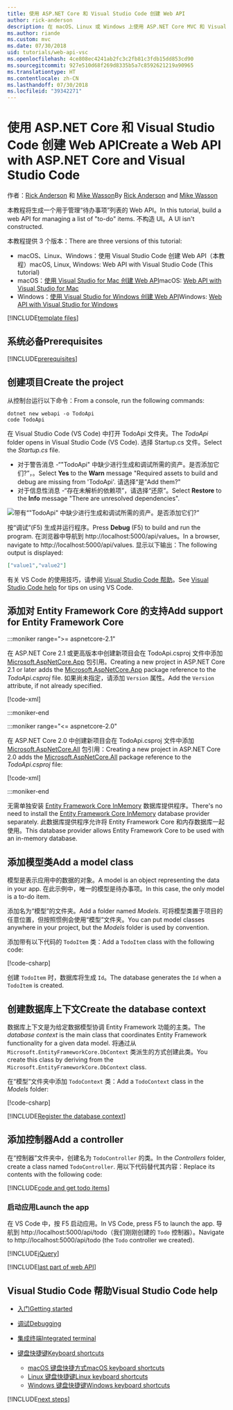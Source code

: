 ```yaml
---
title: 使用 ASP.NET Core 和 Visual Studio Code 创建 Web API
author: rick-anderson
description: 在 macOS、Linux 或 Windows 上使用 ASP.NET Core MVC 和 Visual Studio Code 构建 Web API
ms.author: riande
ms.custom: mvc
ms.date: 07/30/2018
uid: tutorials/web-api-vsc
ms.openlocfilehash: 4ce808ec4241ab2fc3c2fb81c3fdb15dd853cd90
ms.sourcegitcommit: 927e510d68f269d8335b5a7c8592621219a90965
ms.translationtype: HT
ms.contentlocale: zh-CN
ms.lasthandoff: 07/30/2018
ms.locfileid: "39342271"
---
```

# <a name="create-a-web-api-with-aspnet-core-and-visual-studio-code"></a><span data-ttu-id="76d78-103">使用 ASP.NET Core 和 Visual Studio Code 创建 Web API</span><span class="sxs-lookup"><span data-stu-id="76d78-103">Create a Web API with ASP.NET Core and Visual Studio Code</span></span>

<span data-ttu-id="76d78-104">作者：[Rick Anderson](https://twitter.com/RickAndMSFT) 和 [Mike Wasson](https://github.com/mikewasson)</span><span class="sxs-lookup"><span data-stu-id="76d78-104">By [Rick Anderson](https://twitter.com/RickAndMSFT) and [Mike Wasson](https://github.com/mikewasson)</span></span>

<span data-ttu-id="76d78-105">本教程将生成一个用于管理“待办事项”列表的 Web API。</span><span class="sxs-lookup"><span data-stu-id="76d78-105">In this tutorial, build a web API for managing a list of "to-do" items.</span></span> <span data-ttu-id="76d78-106">不构造 UI。</span><span class="sxs-lookup"><span data-stu-id="76d78-106">A UI isn't constructed.</span></span>

<span data-ttu-id="76d78-107">本教程提供 3 个版本：</span><span class="sxs-lookup"><span data-stu-id="76d78-107">There are three versions of this tutorial:</span></span>

* <span data-ttu-id="76d78-108">macOS、Linux、Windows：使用 Visual Studio Code 创建 Web API（本教程）</span><span class="sxs-lookup"><span data-stu-id="76d78-108">macOS, Linux, Windows: Web API with Visual Studio Code (This tutorial)</span></span>
* <span data-ttu-id="76d78-109">macOS：[使用 Visual Studio for Mac 创建 Web API](xref:tutorials/first-web-api-mac)</span><span class="sxs-lookup"><span data-stu-id="76d78-109">macOS: [Web API with Visual Studio for Mac](xref:tutorials/first-web-api-mac)</span></span>
* <span data-ttu-id="76d78-110">Windows：[使用 Visual Studio for Windows 创建 Web API](xref:tutorials/first-web-api)</span><span class="sxs-lookup"><span data-stu-id="76d78-110">Windows: [Web API with Visual Studio for Windows](xref:tutorials/first-web-api)</span></span>

<!-- WARNING: The code AND images in this doc are used by uid: tutorials/web-api-vsc, tutorials/first-web-api-mac and tutorials/first-web-api. If you change any code/images in this tutorial, update uid: tutorials/web-api-vsc -->

[!INCLUDE[template files](../includes/webApi/intro.md)]

## <a name="prerequisites"></a><span data-ttu-id="76d78-111">系统必备</span><span class="sxs-lookup"><span data-stu-id="76d78-111">Prerequisites</span></span>

[!INCLUDE[prerequisites](~/includes/net-core-prereqs-vscode.md)]

## <a name="create-the-project"></a><span data-ttu-id="76d78-112">创建项目</span><span class="sxs-lookup"><span data-stu-id="76d78-112">Create the project</span></span>

<span data-ttu-id="76d78-113">从控制台运行以下命令：</span><span class="sxs-lookup"><span data-stu-id="76d78-113">From a console, run the following commands:</span></span>

```console
dotnet new webapi -o TodoApi
code TodoApi
```

<span data-ttu-id="76d78-114">在 Visual Studio Code (VS Code) 中打开 TodoApi 文件夹。</span><span class="sxs-lookup"><span data-stu-id="76d78-114">The *TodoApi* folder opens in Visual Studio Code (VS Code).</span></span> <span data-ttu-id="76d78-115">选择 Startup.cs 文件。</span><span class="sxs-lookup"><span data-stu-id="76d78-115">Select the *Startup.cs* file.</span></span>

* <span data-ttu-id="76d78-116">对于警告消息 -“"TodoApi" 中缺少进行生成和调试所需的资产。是否添加它们?”，。</span><span class="sxs-lookup"><span data-stu-id="76d78-116">Select **Yes** to the **Warn** message "Required assets to build and debug are missing from 'TodoApi'.</span></span> <span data-ttu-id="76d78-117">请选择“是”</span><span class="sxs-lookup"><span data-stu-id="76d78-117">Add them?"</span></span>
* <span data-ttu-id="76d78-118">对于信息性消息 -“存在未解析的依赖项”，请选择“还原”。</span><span class="sxs-lookup"><span data-stu-id="76d78-118">Select **Restore** to the **Info** message "There are unresolved dependencies".</span></span>

<!-- uid: tutorials/first-mvc-app-xplat/start-mvc uses the pic below. If you change it, make sure it's consistent -->

![带有“"TodoApi" 中缺少进行生成和调试所需的资产。是否添加它们?”](web-api-vsc/_static/vsc_restore.png)

<span data-ttu-id="76d78-122">按“调试”(F5) 生成并运行程序。</span><span class="sxs-lookup"><span data-stu-id="76d78-122">Press **Debug** (F5) to build and run the program.</span></span> <span data-ttu-id="76d78-123">在浏览器中导航到 http://localhost:5000/api/values。</span><span class="sxs-lookup"><span data-stu-id="76d78-123">In a browser, navigate to http://localhost:5000/api/values.</span></span> <span data-ttu-id="76d78-124">显示以下输出：</span><span class="sxs-lookup"><span data-stu-id="76d78-124">The following output is displayed:</span></span>

```json
["value1","value2"]
```

<span data-ttu-id="76d78-125">有关 VS Code 的使用技巧，请参阅 [Visual Studio Code 帮助](#visual-studio-code-help)。</span><span class="sxs-lookup"><span data-stu-id="76d78-125">See [Visual Studio Code help](#visual-studio-code-help) for tips on using VS Code.</span></span>

## <a name="add-support-for-entity-framework-core"></a><span data-ttu-id="76d78-126">添加对 Entity Framework Core 的支持</span><span class="sxs-lookup"><span data-stu-id="76d78-126">Add support for Entity Framework Core</span></span>

:::moniker range=">= aspnetcore-2.1"

<span data-ttu-id="76d78-127">在 ASP.NET Core 2.1 或更高版本中创建新项目会在 TodoApi.csproj 文件中添加 [Microsoft.AspNetCore.App](https://www.nuget.org/packages/Microsoft.AspNetCore.App) 包引用。</span><span class="sxs-lookup"><span data-stu-id="76d78-127">Creating a new project in ASP.NET Core 2.1 or later adds the [Microsoft.AspNetCore.App](https://www.nuget.org/packages/Microsoft.AspNetCore.App) package reference to the *TodoApi.csproj* file.</span></span> <span data-ttu-id="76d78-128">如果尚未指定，请添加 `Version` 属性。</span><span class="sxs-lookup"><span data-stu-id="76d78-128">Add the `Version` attribute, if not already specified.</span></span>

[!code-xml[](first-web-api/samples/2.1/TodoApi/TodoApi.csproj?name=snippet_Metapackage&highlight=2)]

:::moniker-end

:::moniker range="<= aspnetcore-2.0"

<span data-ttu-id="76d78-129">在 ASP.NET Core 2.0 中创建新项目会在 TodoApi.csproj 文件中添加 [Microsoft.AspNetCore.All](https://www.nuget.org/packages/Microsoft.AspNetCore.All) 包引用：</span><span class="sxs-lookup"><span data-stu-id="76d78-129">Creating a new project in ASP.NET Core 2.0 adds the [Microsoft.AspNetCore.All](https://www.nuget.org/packages/Microsoft.AspNetCore.All) package reference to the *TodoApi.csproj* file:</span></span>

[!code-xml[](first-web-api/samples/2.0/TodoApi/TodoApi.csproj?name=snippet_Metapackage&highlight=2)]

:::moniker-end

<span data-ttu-id="76d78-130">无需单独安装 [Entity Framework Core InMemory](/ef/core/providers/in-memory/) 数据库提供程序。</span><span class="sxs-lookup"><span data-stu-id="76d78-130">There's no need to install the [Entity Framework Core InMemory](/ef/core/providers/in-memory/) database provider separately.</span></span> <span data-ttu-id="76d78-131">此数据库提供程序允许将 Entity Framework Core 和内存数据库一起使用。</span><span class="sxs-lookup"><span data-stu-id="76d78-131">This database provider allows Entity Framework Core to be used with an in-memory database.</span></span>

## <a name="add-a-model-class"></a><span data-ttu-id="76d78-132">添加模型类</span><span class="sxs-lookup"><span data-stu-id="76d78-132">Add a model class</span></span>

<span data-ttu-id="76d78-133">模型是表示应用中的数据的对象。</span><span class="sxs-lookup"><span data-stu-id="76d78-133">A model is an object representing the data in your app.</span></span> <span data-ttu-id="76d78-134">在此示例中，唯一的模型是待办事项。</span><span class="sxs-lookup"><span data-stu-id="76d78-134">In this case, the only model is a to-do item.</span></span>

<span data-ttu-id="76d78-135">添加名为“模型”的文件夹。</span><span class="sxs-lookup"><span data-stu-id="76d78-135">Add a folder named *Models*.</span></span> <span data-ttu-id="76d78-136">可将模型类置于项目的任意位置，但按照惯例会使用“模型”文件夹。</span><span class="sxs-lookup"><span data-stu-id="76d78-136">You can put model classes anywhere in your project, but the *Models* folder is used by convention.</span></span>

<span data-ttu-id="76d78-137">添加带有以下代码的 `TodoItem` 类：</span><span class="sxs-lookup"><span data-stu-id="76d78-137">Add a `TodoItem` class with the following code:</span></span>

[!code-csharp[](first-web-api/samples/2.0/TodoApi/Models/TodoItem.cs)]

<span data-ttu-id="76d78-138">创建 `TodoItem` 时，数据库将生成 `Id`。</span><span class="sxs-lookup"><span data-stu-id="76d78-138">The database generates the `Id` when a `TodoItem` is created.</span></span>

## <a name="create-the-database-context"></a><span data-ttu-id="76d78-139">创建数据库上下文</span><span class="sxs-lookup"><span data-stu-id="76d78-139">Create the database context</span></span>

<span data-ttu-id="76d78-140">数据库上下文是为给定数据模型协调 Entity Framework 功能的主类。</span><span class="sxs-lookup"><span data-stu-id="76d78-140">The *database context* is the main class that coordinates Entity Framework functionality for a given data model.</span></span> <span data-ttu-id="76d78-141">将通过从 `Microsoft.EntityFrameworkCore.DbContext` 类派生的方式创建此类。</span><span class="sxs-lookup"><span data-stu-id="76d78-141">You create this class by deriving from the `Microsoft.EntityFrameworkCore.DbContext` class.</span></span>

<span data-ttu-id="76d78-142">在“模型”文件夹中添加 `TodoContext` 类：</span><span class="sxs-lookup"><span data-stu-id="76d78-142">Add a `TodoContext` class in the *Models* folder:</span></span>

[!code-csharp[](first-web-api/samples/2.0/TodoApi/Models/TodoContext.cs)]

[!INCLUDE[Register the database context](../includes/webApi/register_dbContext.md)]

## <a name="add-a-controller"></a><span data-ttu-id="76d78-143">添加控制器</span><span class="sxs-lookup"><span data-stu-id="76d78-143">Add a controller</span></span>

<span data-ttu-id="76d78-144">在“控制器”文件夹中，创建名为 `TodoController` 的类。</span><span class="sxs-lookup"><span data-stu-id="76d78-144">In the *Controllers* folder, create a class named `TodoController`.</span></span> <span data-ttu-id="76d78-145">用以下代码替代其内容：</span><span class="sxs-lookup"><span data-stu-id="76d78-145">Replace its contents with the following code:</span></span>

[!INCLUDE[code and get todo items](../includes/webApi/getTodoItems.md)]

### <a name="launch-the-app"></a><span data-ttu-id="76d78-146">启动应用</span><span class="sxs-lookup"><span data-stu-id="76d78-146">Launch the app</span></span>

<span data-ttu-id="76d78-147">在 VS Code 中，按 F5 启动应用。</span><span class="sxs-lookup"><span data-stu-id="76d78-147">In VS Code, press F5 to launch the app.</span></span> <span data-ttu-id="76d78-148">导航到 http://localhost:5000/api/todo（我们刚刚创建的 `Todo` 控制器）。</span><span class="sxs-lookup"><span data-stu-id="76d78-148">Navigate to http://localhost:5000/api/todo (the `Todo` controller we created).</span></span>

[!INCLUDE[jQuery](../includes/webApi/add-jquery.md)]

[!INCLUDE[last part of web API](../includes/webApi/end.md)]

## <a name="visual-studio-code-help"></a><span data-ttu-id="76d78-149">Visual Studio Code 帮助</span><span class="sxs-lookup"><span data-stu-id="76d78-149">Visual Studio Code help</span></span>

* [<span data-ttu-id="76d78-150">入门</span><span class="sxs-lookup"><span data-stu-id="76d78-150">Getting started</span></span>](https://code.visualstudio.com/docs)
* [<span data-ttu-id="76d78-151">调试</span><span class="sxs-lookup"><span data-stu-id="76d78-151">Debugging</span></span>](https://code.visualstudio.com/docs/editor/debugging)
* [<span data-ttu-id="76d78-152">集成终端</span><span class="sxs-lookup"><span data-stu-id="76d78-152">Integrated terminal</span></span>](https://code.visualstudio.com/docs/editor/integrated-terminal)
* [<span data-ttu-id="76d78-153">键盘快捷键</span><span class="sxs-lookup"><span data-stu-id="76d78-153">Keyboard shortcuts</span></span>](https://code.visualstudio.com/docs/getstarted/keybindings#_keyboard-shortcuts-reference)

  * [<span data-ttu-id="76d78-154">macOS 键盘快捷方式</span><span class="sxs-lookup"><span data-stu-id="76d78-154">macOS keyboard shortcuts</span></span>](https://code.visualstudio.com/shortcuts/keyboard-shortcuts-macos.pdf)
  * [<span data-ttu-id="76d78-155">Linux 键盘快捷键</span><span class="sxs-lookup"><span data-stu-id="76d78-155">Linux keyboard shortcuts</span></span>](https://code.visualstudio.com/shortcuts/keyboard-shortcuts-linux.pdf)
  * [<span data-ttu-id="76d78-156">Windows 键盘快捷键</span><span class="sxs-lookup"><span data-stu-id="76d78-156">Windows keyboard shortcuts</span></span>](https://code.visualstudio.com/shortcuts/keyboard-shortcuts-windows.pdf)

[!INCLUDE[next steps](../includes/webApi/next.md)]
